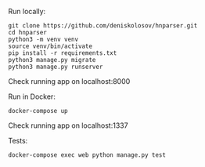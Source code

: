 Run locally:

```
git clone https://github.com/deniskolosov/hnparser.git
cd hnparser
python3 -m venv venv
source venv/bin/activate
pip install -r requirements.txt
python3 manage.py migrate
python3 manage.py runserver
```
Check running app on localhost:8000

Run in Docker:
```
docker-compose up
```

Check running app on localhost:1337

Tests:
```
docker-compose exec web python manage.py test
```

